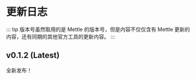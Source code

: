 # 更新日志

::: tip
版本号虽然取用的是 Mettle 的版本号，但是内容不仅仅含有 Mettle 更新的内容，还有同期的其他官方工具的更新内容。
:::

## v0.1.2 (Latest)

全新发布！
